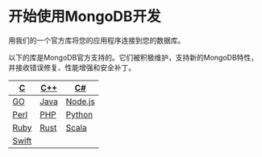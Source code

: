 # 开始使用MongoDB开发

用我们的一个官方库将您的应用程序连接到您的数据库。

以下的库是MongoDB官方支持的。它们被积极维护，支持新的MongoDB特性，并接收错误修复、性能增强和安全补丁。

| [C](https://docs.mongodb.com/drivers/c/)              | [C++](https://docs.mongodb.com/drivers/cxx/)   | [C#](https://docs.mongodb.com/drivers/csharp/)     |
| ----------------------------------------------------- | ---------------------------------------------- | -------------------------------------------------- |
| [GO](https://docs.mongodb.com/drivers/go/)            | [Java](https://docs.mongodb.com/drivers/java/) | [Node.js](https://docs.mongodb.com/drivers/node/)  |
| [Perl](https://docs.mongodb.com/drivers/perl/)        | [PHP](https://docs.mongodb.com/drivers/php/)   | [Python](https://docs.mongodb.com/drivers/python/) |
| [Ruby](https://docs.mongodb.com/ruby-driver/current/) | [Rust](https://docs.mongodb.com/drivers/rust/) | [Scala](https://docs.mongodb.com/drivers/scala/)   |
| [Swift](https://docs.mongodb.com/drivers/swift/)      |                                                |                                                    |


